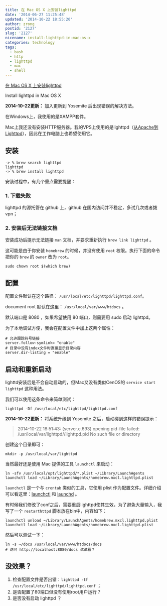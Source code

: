 ```yaml
---
title: 在 Mac OS X 上安装lighttpd
date: '2014-06-27 11:25:48'
updated: '2014-10-22 18:55:20'
author: zrong
postid: '2127'
slug: '2127'
nicename: install-lighttpd-in-mac-os-x
categories: technology
tags:
  - bash
  - http
  - lighttpd
  - mac
  - shell
---
```


[在 Mac OS X 上安装lighttpd](https://blog.zengrong.net/post/2127.html)

Install lighttpd in Mac OS X

**2014-10-22更新：** 加入更新到 Yosemite 后出现错误的解决方法。

在Windows上，我使用的是XAMPP套件。

Mac上我还没有安装HTTP服务器。我的VPS上使用的是lighttpd（[从Apache到Lighttpd][3]），因此在工作电脑上也希望使用它。

## 安装

``` shell
-> % brew search lighttpd
lighttpd
-> % brew install lighttpd
```

安装过程中，有几个重点需要提醒：<!--more-->

### 1. 下载失败

lighttpd 的源托管在 github 上，github 在国内访问并不稳定，多试几次或者拨vpn；

### 2. 安装后无法链接文档

安装成功后提示无法链接 `man` 文档，并要求重新执行 `brew link lighttpd` 。

这可能是由于你安装 `homebrew` 的时候，并没有使用 `root` 权限。执行下面的命令把你的 `brew` 的 `owner` 改为 `root`。

``` shell
sudo chown root $(which brew)
```

## 配置

配置文件默认在这个路径： `/usr/local/etc/lighttpd/lighttpd.conf`。

document root 默认在这里： `/usr/local/var/www/htdocs` 。

默认端口是 8080 ，如果希望使用 80 端口，则需要用 sudo 启动 lighttpd。

为了本地调试方便，我会在配置文件中加上这两个属性：

``` shell
# 允许跟踪符号链接
server.follow-symlink= "enable"
# 目录中没有index文件时直接显示目录内容
server.dir-listing = "enable"
```


## 启动和重新启动

lighttd安装后是不会自动启动的，但Mac又没有类似CenOS的 `service start lighttpd` 这种用法。

我们可以使用这条命令来简单测试：

``` shell
lighttpd -Df /usr/local/etc/lighttpd/lighttpd.conf
```


**2014-10-22更新：** 将系统升级到 Yosemite 之后，启动碰到这样的错误提示：

>2014-10-22 18:51:43: (server.c.693) opening pid-file failed: /usr/local/var/lighttpd//lighttpd.pid No such file or directory

创建这个目录即可：

``` shell
mkdir -p /usr/local/var/lighttpd
```

当然最好还是使用 Mac 提供的工具 `launchctl` 来启动：

``` shell
ln -sfv /usr/local/opt/lighttpd/*.plist ~/Library/LaunchAgents
launchctl load ~/Library/LaunchAgents/homebrew.mxcl.lighttpd.plist
```

`launchctl` 是一个与 `crontab` 类似的工具，它使用 plist 作为配置文件。详细介绍可以看这里：[launchctl][1] 和 [launchd][2] 。

有时候我们修改了conf之后，需要重启lighttpd使其生效，为了避免大量输入，我写了一个 `restarthttpd` 脚本放在bin中，内容如下：

``` shell
launchctl unload ~/Library/LaunchAgents/homebrew.mxcl.lighttpd.plist
launchctl load ~/Library/LaunchAgents/homebrew.mxcl.lighttpd.plist
```

然后可以测试一下：

``` shell
ln -s ~/docs /usr/local/var/www/htdocs/docs
# 访问 http://localhost:8080/docs 试试看？
```

## 没效果？

1. 检查配置文件是否出错：`lighttpd -tf /usr/local/etc/lighttpd/lighttpd.conf` ；
2. 是否配置了80端口但没有使用root用户运行？
3. 是否没有启动 lighttpd ？

[1]: https://developer.apple.com/library/mac/documentation/Darwin/Reference/ManPages/man1/launchctl.1.html
[2]: https://developer.apple.com/library/mac/documentation/Darwin/Reference/ManPages/man8/launchd.8.html
[3]: https://blog.zengrong.net/post/1786.html

